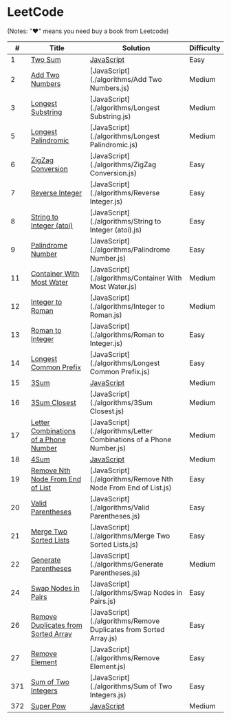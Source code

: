 # LeetCode 

(Notes: "&hearts;" means you need buy a book from Leetcode)

| # | Title | Solution | Difficulty |
|---| ----- | -------- | ---------- |
|1|[Two Sum](https://leetcode.com/problems/two-sum/)| [JavaScript](./algorithms/TwoSum.js)|Easy|
|2|[Add Two Numbers](https://leetcode.com/problems/add-two-numbers/)| [JavaScript](./algorithms/Add Two Numbers.js)|Medium|
|3|[Longest Substring](https://leetcode.com/problems/longest-substring-without-repeating-characters/)| [JavaScript](./algorithms/Longest Substring.js)|Medium|
|5|[Longest Palindromic](https://leetcode.com/problems/longest-palindromic-substring/)| [JavaScript](./algorithms/Longest Palindromic.js)|Medium|
|6|[ZigZag Conversion](https://leetcode.com/problems/zigzag-conversion/)| [JavaScript](./algorithms/ZigZag Conversion.js)|Easy|
|7|[Reverse Integer](https://leetcode.com/problems/reverse-integer/)| [JavaScript](./algorithms/Reverse Integer.js)|Easy|
|8|[String to Integer (atoi)](https://leetcode.com/problems/string-to-integer-atoi/)| [JavaScript](./algorithms/String to Integer (atoi).js)|Easy|
|9|[Palindrome Number](https://leetcode.com/problems/palindrome-number/)| [JavaScript](./algorithms/Palindrome Number.js)|Easy|
|11|[Container With Most Water](https://leetcode.com/problems/container-with-most-water/)| [JavaScript](./algorithms/Container With Most Water.js)|Medium|
|12|[Integer to Roman](https://leetcode.com/problems/integer-to-roman/)| [JavaScript](./algorithms/Integer to Roman.js)|Medium|
|13|[Roman to Integer](https://leetcode.com/problems/roman-to-integer/)| [JavaScript](./algorithms/Roman to Integer.js)|Easy|
|14|[Longest Common Prefix](https://leetcode.com/problems/longest-common-prefix/)| [JavaScript](./algorithms/Longest Common Prefix.js)|Easy|
|15|[3Sum](https://leetcode.com/problems/3sum/)| [JavaScript](./algorithms/3Sum.js)|Medium|
|16|[3Sum Closest](https://leetcode.com/problems/3sum-closest/)| [JavaScript](./algorithms/3Sum Closest.js)|Medium|
|17|[Letter Combinations of a Phone Number](https://leetcode.com/problems/letter-combinations-of-a-phone-number/)| [JavaScript](./algorithms/Letter Combinations of a Phone Number.js)|Medium|
|18|[4Sum](https://leetcode.com/problems/4sum/)| [JavaScript](./algorithms/4Sum.js)|Medium|
|19|[Remove Nth Node From End of List](https://leetcode.com/problems/remove-nth-node-from-end-of-list/)| [JavaScript](./algorithms/Remove Nth Node From End of List.js)|Easy|
|20|[Valid Parentheses](https://leetcode.com/problems/valid-parentheses/)| [JavaScript](./algorithms/Valid Parentheses.js)|Easy|
|21|[Merge Two Sorted Lists](https://leetcode.com/problems/merge-two-sorted-lists/)| [JavaScript](./algorithms/Merge Two Sorted Lists.js)|Easy|
|22|[Generate Parentheses](https://leetcode.com/problems/generate-parentheses/)| [JavaScript](./algorithms/Generate Parentheses.js)|Medium|
|24|[Swap Nodes in Pairs](https://leetcode.com/problems/swap-nodes-in-pairs/)| [JavaScript](./algorithms/Swap Nodes in Pairs.js)|Easy|
|26|[Remove Duplicates from Sorted Array](https://leetcode.com/problems/remove-duplicates-from-sorted-array/)| [JavaScript](./algorithms/Remove Duplicates from Sorted Array.js)|Easy|
|27|[Remove Element](https://leetcode.com/problems/remove-element/)| [JavaScript](./algorithms/Remove Element.js)|Easy|
|371|[Sum of Two Integers](https://leetcode.com/problems/sum-of-two-integers/)| [JavaScript](./algorithms/Sum of Two Integers.js)|Easy|
|372|[Super Pow](https://leetcode.com/problems/super-pow/)| [JavaScript](./algorithms/SuperPow.js)|Medium|
	